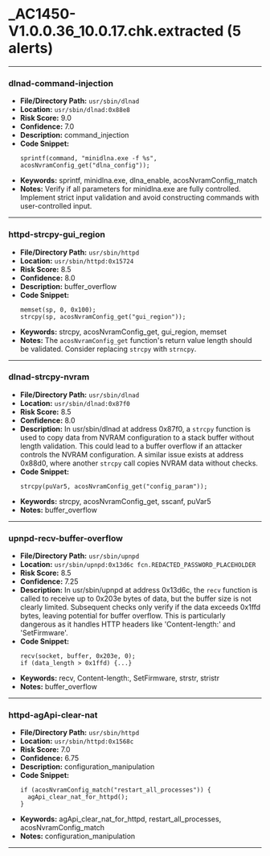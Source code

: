 # _AC1450-V1.0.0.36_10.0.17.chk.extracted (5 alerts)

---

### dlnad-command-injection

- **File/Directory Path:** `usr/sbin/dlnad`
- **Location:** `usr/sbin/dlnad:0x88e8`
- **Risk Score:** 9.0
- **Confidence:** 7.0
- **Description:** command_injection
- **Code Snippet:**
  ```
  sprintf(command, "minidlna.exe -f %s", acosNvramConfig_get("dlna_config"));
  ```
- **Keywords:** sprintf, minidlna.exe, dlna_enable, acosNvramConfig_match
- **Notes:** Verify if all parameters for minidlna.exe are fully controlled. Implement strict input validation and avoid constructing commands with user-controlled input.

---
### httpd-strcpy-gui_region

- **File/Directory Path:** `usr/sbin/httpd`
- **Location:** `usr/sbin/httpd:0x15724`
- **Risk Score:** 8.5
- **Confidence:** 8.0
- **Description:** buffer_overflow
- **Code Snippet:**
  ```
  memset(sp, 0, 0x100);
  strcpy(sp, acosNvramConfig_get("gui_region"));
  ```
- **Keywords:** strcpy, acosNvramConfig_get, gui_region, memset
- **Notes:** The `acosNvramConfig_get` function's return value length should be validated. Consider replacing `strcpy` with `strncpy`.

---
### dlnad-strcpy-nvram

- **File/Directory Path:** `usr/sbin/dlnad`
- **Location:** `usr/sbin/dlnad:0x87f0`
- **Risk Score:** 8.5
- **Confidence:** 8.0
- **Description:** In usr/sbin/dlnad at address 0x87f0, a `strcpy` function is used to copy data from NVRAM configuration to a stack buffer without length validation. This could lead to a buffer overflow if an attacker controls the NVRAM configuration. A similar issue exists at address 0x88d0, where another `strcpy` call copies NVRAM data without checks.
- **Code Snippet:**
  ```
  strcpy(puVar5, acosNvramConfig_get("config_param"));
  ```
- **Keywords:** strcpy, acosNvramConfig_get, sscanf, puVar5
- **Notes:** buffer_overflow

---
### upnpd-recv-buffer-overflow

- **File/Directory Path:** `usr/sbin/upnpd`
- **Location:** `usr/sbin/upnpd:0x13d6c fcn.REDACTED_PASSWORD_PLACEHOLDER`
- **Risk Score:** 8.5
- **Confidence:** 7.25
- **Description:** In usr/sbin/upnpd at address 0x13d6c, the `recv` function is called to receive up to 0x203e bytes of data, but the buffer size is not clearly limited. Subsequent checks only verify if the data exceeds 0x1ffd bytes, leaving potential for buffer overflow. This is particularly dangerous as it handles HTTP headers like 'Content-length:' and 'SetFirmware'.
- **Code Snippet:**
  ```
  recv(socket, buffer, 0x203e, 0);
  if (data_length > 0x1ffd) {...}
  ```
- **Keywords:** recv, Content-length:, SetFirmware, strstr, stristr
- **Notes:** buffer_overflow

---
### httpd-agApi-clear-nat

- **File/Directory Path:** `usr/sbin/httpd`
- **Location:** `usr/sbin/httpd:0x1568c`
- **Risk Score:** 7.0
- **Confidence:** 6.75
- **Description:** configuration_manipulation
- **Code Snippet:**
  ```
  if (acosNvramConfig_match("restart_all_processes")) {
    agApi_clear_nat_for_httpd();
  }
  ```
- **Keywords:** agApi_clear_nat_for_httpd, restart_all_processes, acosNvramConfig_match
- **Notes:** configuration_manipulation

---
